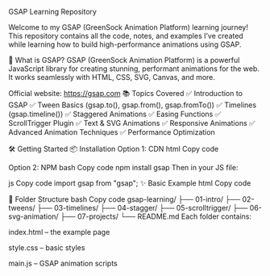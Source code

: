 



GSAP Learning Repository

Welcome to my GSAP (GreenSock Animation Platform) learning journey! This repository contains all the code, notes, and examples I’ve created while learning how to build high-performance animations using GSAP.

📌 What is GSAP?
GSAP (GreenSock Animation Platform) is a powerful JavaScript library for creating stunning, performant animations for the web. It works seamlessly with HTML, CSS, SVG, Canvas, and more.

Official website: https://gsap.com
📚 Topics Covered
✅ Introduction to GSAP
✅ Tween Basics (gsap.to(), gsap.from(), gsap.fromTo())
✅ Timelines (gsap.timeline())
✅ Staggered Animations
✅ Easing Functions
✅ ScrollTrigger Plugin
✅ Text & SVG Animations
✅ Responsive Animations
✅ Advanced Animation Techniques
✅ Performance Optimization

🛠️ Getting Started
📦 Installation
Option 1: CDN
html
Copy code
<script src="https://cdnjs.cloudflare.com/ajax/libs/gsap/3.12.2/gsap.min.js"></script>
Option 2: NPM
bash
Copy code
npm install gsap
Then in your JS file:

js
Copy code
import gsap from "gsap";
✨ Basic Example
html
Copy code
<div class="box"></div>

<script>
  gsap.to(".box", {
    x: 300,
    duration: 2,
    rotation: 360,
    ease: "power2.inOut"
  });
</script>
📂 Folder Structure
bash
Copy code
gsap-learning/
├── 01-intro/
├── 02-tweens/
├── 03-timelines/
├── 04-stagger/
├── 05-scrolltrigger/
├── 06-svg-animation/
├── 07-projects/
└── README.md
Each folder contains:

index.html – the example page

style.css – basic styles

main.js – GSAP animation scripts
